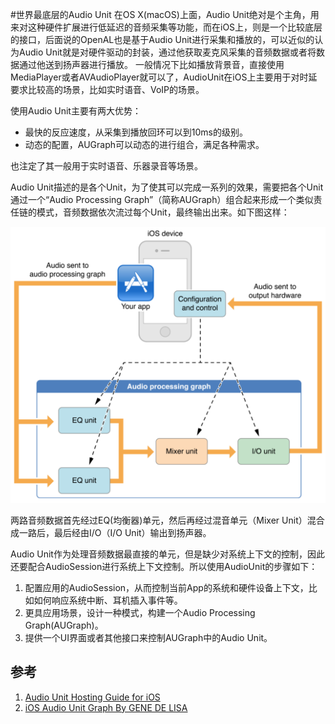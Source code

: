 #世界最底层的Audio Unit
在OS X(macOS)上面，Audio Unit绝对是个主角，用来对这种硬件扩展进行低延迟的音频采集等功能，而在iOS上，则是一个比较底层的接口，后面说的OpenAL也是基于Audio Unit进行采集和播放的，可以近似的认为Audio Unit就是对硬件驱动的封装，通过他获取麦克风采集的音频数据或者将数据通过他送到扬声器进行播放。
一般情况下比如播放背景音，直接使用MediaPlayer或者AVAudioPlayer就可以了，AudioUnit在iOS上主要用于对时延要求比较高的场景，比如实时语音、VoIP的场景。

使用Audio Unit主要有两大优势：
* 最快的反应速度，从采集到播放回环可以到10ms的级别。
* 动态的配置，AUGraph可以动态的进行组合，满足各种需求。

也注定了其一般用于实时语音、乐器录音等场景。

Audio Unit描述的是各个Unit，为了使其可以完成一系列的效果，需要把各个Unit通过一个“Audio Processing Graph”（简称AUGraph）组合起来形成一个类似责任链的模式，音频数据依次流过每个Unit，最终输出出来。如下图这样：

![readme_audio_unit_grapht_sample](./images/readme_audio_unit_grapht_sample.png)

两路音频数据首先经过EQ(均衡器)单元，然后再经过混音单元（Mixer Unit）混合成一路后，最后经由I/O（I/O Unit）输出到扬声器。

Audio Unit作为处理音频数据最直接的单元，但是缺少对系统上下文的控制，因此还要配合AudioSession进行系统上下文控制。所以使用AudioUnit的步骤如下：
1. 配置应用的AudioSession，从而控制当前App的系统和硬件设备上下文，比如如何响应系统中断、耳机插入事件等。
2. 更具应用场景，设计一种模式，构建一个Audio Processing Graph(AUGraph)。
3. 提供一个UI界面或者其他接口来控制AUGraph中的Audio Unit。



## 参考
1. [Audio Unit Hosting Guide for iOS](https://developer.apple.com/library/ios/documentation/MusicAudio/Conceptual/AudioUnitHostingGuide_iOS/Introduction/Introduction.html)
2. [iOS Audio Unit Graph By GENE DE LISA ](http://www.rockhoppertech.com/blog/ios-audio-unit-graph/)
